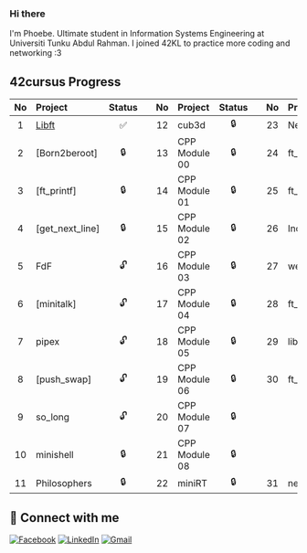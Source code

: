 ### Hi there

I'm Phoebe. Ultimate student in Information Systems Engineering at Universiti Tunku Abdul Rahman. I joined 42KL to practice more coding and networking :3 

## 42cursus Progress
| No  | Project                                                          | Status |   | No  | Project       | Status |   | No  | Project                        | Status |
| :-: | :----------------------------------------- | :----:              | - | :-: | :------------ | :----: | - | :-: | :----------------------------- | :----: |
| 1   | [Libft](../../../tfj-libft)                   | ✅     |   | 12  | cub3d         | 🔒     |   | 23  | NetPractice                    | 🔒     |
| 2   | [Born2beroot]      | 🔒      |   | 13  | CPP Module 00 | 🔒     |   | 24  | ft_containers                  | 🔒     |
| 3   | [ft_printf]             | 🔒     |   | 14  | CPP Module 01 | 🔒     |   | 25  | ft_irc                         | 🔒     |
| 4   | [get_next_line]  | 🔒     |   | 15  | CPP Module 02 | 🔒     |   | 26  | Inception                      | 🔒     |
| 5   | FdF                                                              | 🔓     |   | 16  | CPP Module 03 | 🔒     |   | 27  | webserv                        | 🔒     |
| 6   | [minitalk]            | 🔓     |   | 17  | CPP Module 04 | 🔒     |   | 28  | ft_transcendence               | 🔒     |
| 7   | pipex                                                            | 🔓     |   | 18  | CPP Module 05 | 🔒     |   | 29  | libasm                         | 🔒     |
| 8   | [push_swap]          | 🔓     |   | 19  | CPP Module 06 | 🔒     |   | 30  | ft_newton                      | 🔒     |
| 9   | so_long                                                          | 🔓     |   | 20  | CPP Module 07 | 🔒     |   |     |                                |        |
| 10  | minishell                                                        | 🔒     |   | 21  | CPP Module 08 | 🔒     |   |     |                                |        |
| 11  | Philosophers                                                     | 🔒     |   | 22  | miniRT        | 🔒     |   | 31  | netwhat                        |  ✅   |


## 📱 Connect with me
[![Facebook](https://img.shields.io/badge/-Facebook-3b5998?style=flat-square&logo=facebook&logoColor=white)](https://www.facebook.com/tan.foongjing/)
[![LinkedIn](https://img.shields.io/badge/-LinkedIn-0e76a8?style=flat-square&logo=linkedin&logoColor=white)](https://www.linkedin.com/in/tanfoongjing/)
[![Gmail](https://img.shields.io/badge/-Gmail-d95040?style=flat-square&logo=gmail&logoColor=white)](mailto:ft.jjing@gmail.com)

<!--
**Phibi1020/Phibi1020** is a ✨ _special_ ✨ repository because its `README.md` (this file) appears on your GitHub profile.

Here are some ideas to get you started:

- 🔭 I’m currently working on ...
- 🌱 I’m currently learning ...
- 👯 I’m looking to collaborate on ...
- 🤔 I’m looking for help with ...
- 💬 Ask me about ...
- 📫 How to reach me: ...
- 😄 Pronouns: ...
- ⚡ Fun fact: ...
-->
